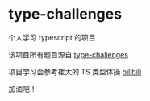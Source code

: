 # type-challenges

个人学习 typescript 的项目

该项目所有题目源自 [type-challenges](https://github.com/type-challenges/type-challenges)

项目学习会参考崔大的 TS 类型体操 [bilibili](https://space.bilibili.com/175301983/channel/collectiondetail?sid=124986)

加油吧！

